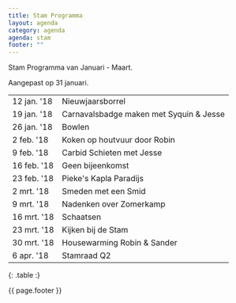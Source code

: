 ```yaml
---
title: Stam Programma
layout: agenda
category: agenda
agenda: stam
footer: ""
---
```


Stam Programma van Januari - Maart.

Aangepast op 31 januari.

| | |
|---|---|
| 12 jan. '18 | Nieuwjaarsborrel |
| 19 jan. '18 | Carnavalsbadge maken met Syquin & Jesse |
| 26 jan. '18 | Bowlen |
| 2 feb. '18 | Koken op houtvuur door Robin |
| 9 feb. '18 | Carbid Schieten met Jesse |
| 16 feb. '18 | Geen bijeenkomst |
| 23 feb. '18 | Pieke's Kapla Paradijs |
| 2 mrt. '18 | Smeden met een Smid |
| 9 mrt. '18 | Nadenken over Zomerkamp |
| 16 mrt. '18 | Schaatsen |
| 23 mrt. '18 | Kijken bij de Stam |
| 30 mrt. '18 | Housewarming Robin & Sander |
| 6 apr. '18 | Stamraad Q2 |
{: .table :}

{{ page.footer }}
